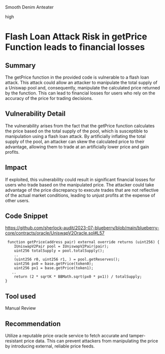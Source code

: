 Smooth Denim Anteater

high

# Flash Loan Attack Risk in getPrice Function leads to financial losses
## Summary
The getPrice function in the provided code is vulnerable to a flash loan attack. This attack could allow an attacker to manipulate the total supply of a Uniswap pool and, consequently, manipulate the calculated price returned by the function. This can lead to financial losses for users who rely on the accuracy of the price for trading decisions.

## Vulnerability Detail
The vulnerability arises from the fact that the getPrice function calculates the price based on the total supply of the pool, which is susceptible to manipulation using a flash loan attack. By artificially inflating the total supply of the pool, an attacker can skew the calculated price to their advantage, allowing them to trade at an artificially lower price and gain profits.

## Impact
If exploited, this vulnerability could result in significant financial losses for users who trade based on the manipulated price. The attacker could take advantage of the price discrepancy to execute trades that are not reflective of the actual market conditions, leading to unjust profits at the expense of other users.

## Code Snippet
https://github.com/sherlock-audit/2023-07-blueberry/blob/main/blueberry-core/contracts/oracle/UniswapV2Oracle.sol#L57

     function getPrice(address pair) external override returns (uint256) {
        IUniswapV2Pair pool = IUniswapV2Pair(pair);
        uint256 totalSupply = pool.totalSupply();
        ..
        (uint256 r0, uint256 r1, ) = pool.getReserves();
        uint256 px0 = base.getPrice(token0);
        uint256 px1 = base.getPrice(token1); 
       ..    
        return (2 * sqrtK * BBMath.sqrt(px0 * px1)) / totalSupply;
    }

## Tool used
Manual Review

## Recommendation
  Utilize a reputable price oracle service to fetch accurate and tamper-resistant price data. This can prevent attackers from manipulating the price by introducing external, reliable price feeds.

